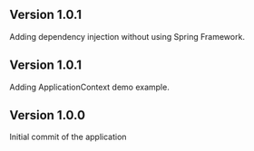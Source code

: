 ## Version 1.0.1
Adding dependency injection without using Spring Framework.

## Version 1.0.1
Adding ApplicationContext demo example. 

## Version 1.0.0
Initial commit of the application